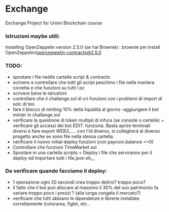 # Exchange
Exchange Project for Unimi Blockchain course

### Istruzioni maybe utili:
Installing OpenZeppelin version 2.5.0 (se hai Brownie) : brownie pm install OpenZeppelin/openzeppelin-contracts@2.5.0

### TODO:

- spostare i file neòlle cartelle script & contracts
- scrivere e controllare che tutti gli script peschino i file nella maniera corretta e che funzioni su tutti i pc
- scrivere bene le istruzioni
- controllare che il challenge.sol di cri funzioni con i problemi di import di solc di teo
- fare il blocco di minting 10% della liquidità al giorno 
-aggiungere il bot minter in challange.sol
- verificare la questione di token multipli di infura (se console o cartelle) + verificare gli accessi dei bot EDIT: funziona. Basta aprire terminali diversi e fare export WEB3_.... con l'id diverso, si collegherà al diverso progetto anche se sono file nella stessa cartella.
- verificare il nuovo initial deploy funzioni (con paycoin.balance ==0)
- Controllare che funzioni TimeMarket.sol
- Spostare in una cartella scripts < Deploy i file che serviranno per il deploy ed importare tutti i file.json eh,,,
                                        
                                          
### Da verificare quando facciamo il deploy:
                                          
- 1 operazione ogni 20 secondi crea troppo delirio? troppo poco?
- il fatto che il bot può allocare al massimo il 30% del suo patrimonio fa variare troppo poco i prezzi ? (alla lunga congela il mercato?)
- verificare che tutti abbiano le dipendenze e librerie installate correttamente (colorama, figlet, etc...
